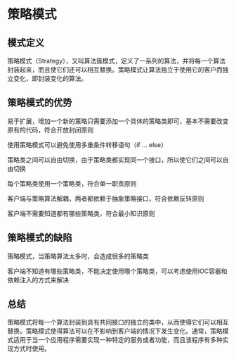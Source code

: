 # 策略模式
## 模式定义
策略模式（Strategy），又叫算法簇模式，定义了一系列的算法，并将每一个算法封装起来，而且使它们还可以相互替换。策略模式让算法独立于使用它的客户而独立变化，即封装变化的算法。

## 策略模式的优势
易于扩展，增加一个新的策略只需要添加一个具体的策略类即可，基本不需要改变原有的代码，符合开放封闭原则

使用策略模式可以避免使用多重条件转移语句（if ... else）

策略类之间可以自由切换，由于策略类都实现同一个接口，所以使它们之间可以自由切换

每个策略类使用一个策略类，符合单一职责原则

客户端与策略算法解耦，两者都依赖于抽象策略接口，符合依赖反转原则

客户端不需要知道都有哪些策略类，符合最小知识原则

## 策略模式的缺陷
策略模式，当策略算法太多时，会造成很多的策略类

客户端不知道有哪些策略类，不能决定使用哪个策略类，可以考虑使用IOC容器和依赖注入的方式来解决

## 总结
策略模式将每一个算法封装到具有共同接口的独立的类中，从而使得它们可以相互替换。策略模式使得算法可以在不影响到客户端的情况下发生变化。通常，策略模式适用于当一个应用程序需要实现一种特定的服务或者功能，而且该程序有多种实现方式时使用。